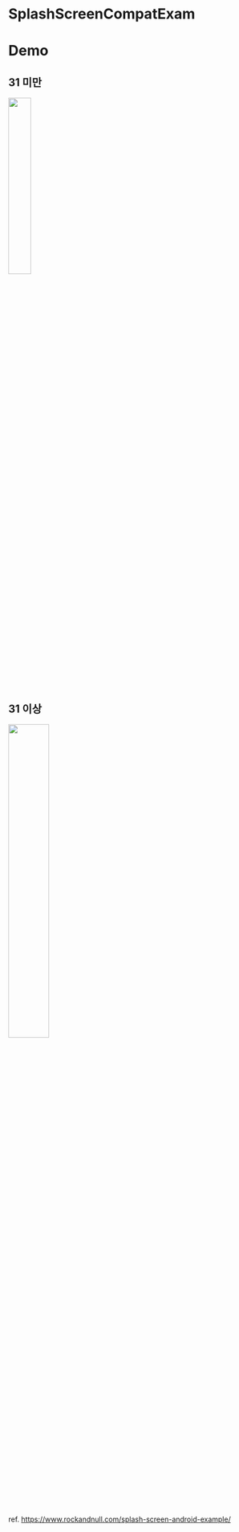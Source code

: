 # SplashScreenCompatExam

# Demo
## 31 미만
<img src="https://user-images.githubusercontent.com/48344355/148327025-68ade641-bdb8-4678-87b9-de6d1f149b4f.png" width=30% />

## 31 이상
<img src="https://user-images.githubusercontent.com/48344355/148327032-ece659a0-c8b0-4fb8-a0ba-450efd6d7740.png" width=40% />


ref. https://www.rockandnull.com/splash-screen-android-example/
